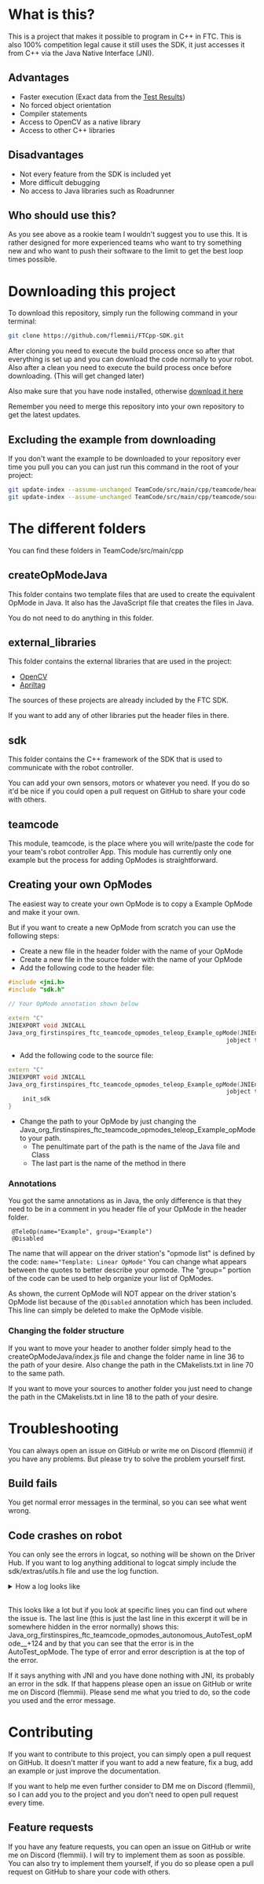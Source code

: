 # What is this?

This is a project that makes it possible to program in C++ in FTC. This is also 100%
competition legal cause it still uses the SDK, it just accesses it from C++ via the
Java Native Interface (JNI).

## Advantages
- Faster execution (Exact data from the [Test Results](https://github.com/flemmii/FTCpp-SDK/blob/Tests/TeamCode/src/main/java/org/firstinspires/ftc/teamcode/tests/TestResults.md))
- No forced object orientation
- Compiler statements
- Access to OpenCV as a native library
- Access to other C++ libraries

## Disadvantages
- Not every feature from the SDK is included yet
- More difficult debugging
- No access to Java libraries such as Roadrunner

## Who should use this?
As you see above as a rookie team I wouldn't suggest you to use this. It is rather designed for
more experienced teams who want to try something new and who want to push their software to the
limit to get the best loop times possible.

# Downloading this project

To download this repository, simply run the following command in your terminal:

```bash
git clone https://github.com/flemmii/FTCpp-SDK.git
```

After cloning you need to execute the build process once so after that everything is set up
and you can download the code normally to your robot. Also after a clean you need to
execute the build process once before downloading. (This will get changed later)

Also make sure that you have node installed, otherwise [download it here](https://nodejs.org/en/download/prebuilt-installer)

Remember you need to merge this repository into your own repository to get the latest
updates.

## Excluding the example from downloading

If you don't want the example to be downloaded to your repository ever time you pull you can
you can just run this command in the root of your project:

```bash
git update-index --assume-unchanged TeamCode/src/main/cpp/teamcode/header/example.h
git update-index --assume-unchanged TeamCode/src/main/cpp/teamcode/sources/example.cpp
```

# The different folders

You can find these folders in TeamCode/src/main/cpp

## createOpModeJava

This folder contains two template files that are used to create the equivalent OpMode in Java.
It also has the JavaScript file that creates the files in Java.

You do not need to do anything in this folder.

## external_libraries

This folder contains the external libraries that are used in the project:

- [OpenCV](https://github.com/opencv/opencv)
- [Apriltag](https://github.com/AprilRobotics/apriltag)

The sources of these projects are already included by the FTC SDK.

If you want to add any of other libraries put the header files in there.

## sdk

This folder contains the C++ framework of the SDK that is used to communicate with the
robot controller.

You can add your own sensors, motors or whatever you need. If you do so it'd be nice if you
could open a pull request on GitHub to share your code with others.

## teamcode

This module, teamcode, is the place where you will write/paste the code for your team's
robot controller App. This module has currently only one example but the
process for adding OpModes is straightforward.

## Creating your own OpModes

The easiest way to create your own OpMode is to copy a Example OpMode and make it your own.

But if you want to create a new OpMode from scratch you can use the following steps:

- Create a new file in the header folder with the name of your OpMode
- Create a new file in the source folder with the name of your OpMode
- Add the following code to the header file:

```cpp
#include <jni.h>
#include "sdk.h"

// Your OpMode annotation shown below
    
extern "C"
JNIEXPORT void JNICALL
Java_org_firstinspires_ftc_teamcode_opmodes_teleop_Example_opMode(JNIEnv *env,
                                                              jobject thiz);
```

- Add the following code to the source file:

```cpp
extern "C"
JNIEXPORT void JNICALL
Java_org_firstinspires_ftc_teamcode_opmodes_teleop_Example_opMode(JNIEnv *env,
                                                              jobject thiz) {
    init_sdk
}
```

- Change the path to your OpMode by just changing the
  Java_org_firstinspires_ftc_teamcode_opmodes_teleop_Example_opMode to your path.
    - The penultimate part of the path is the name of the Java file and Class
    - The last part is the name of the method in there

### Annotations

You got the same annotations as in Java, the only difference is that they need to be in a
comment in you header file of your OpMode in the header folder.

```
 @TeleOp(name="Example", group="Example")
 @Disabled
```

The name that will appear on the driver station's "opmode list" is defined by the code:
``name="Template: Linear OpMode"``
You can change what appears between the quotes to better describe your opmode.
The "group=" portion of the code can be used to help organize your list of OpModes.

As shown, the current OpMode will NOT appear on the driver station's OpMode list because of the
``@Disabled`` annotation which has been included.
This line can simply be deleted to make the OpMode visible.

### Changing the folder structure

If you want to move your header to another folder simply head to the createOpModeJava/index.js
file and change the folder name in line 36 to the path of your desire.
Also change the path in the CMakelists.txt in line 70 to the same path.

If you want to move your sources to another folder you just need to change the path in the
CMakelists.txt in line 18 to the path of your desire.

# Troubleshooting

You can always open an issue on GitHub or write me on Discord (flemmii) if you have any problems.
But please try to solve the problem yourself first.

## Build fails

You get normal error messages in the terminal, so you can see what went wrong.

## Code crashes on robot

You can only see the errors in logcat, so nothing will be shown on the Driver Hub.
If you want to log anything additional to logcat simply include the sdk/extras/utils.h file
and use the log function.

<details close>
  <summary> How a log looks like </summary>
  <span style="color:Red">
  JNI DETECTED ERROR IN APPLICATION: JNI NewGlobalRef called with pending exception java.lang.IllegalArgumentException: Unable to find a hardware device with name "test" and type DcMotorEx  
  at java.lang.Object com.qualcomm.robotcore.hardware.HardwareMap.get(java.lang.Class, java.lang.String) (HardwareMap.java:213)
  at void org.firstinspires.ftc.teamcode.opmodes.autonomous.AutoTest.opMode() (AutoTest.java:-2)
  at void org.firstinspires.ftc.teamcode.opmodes.autonomous.AutoTest.runOpMode() (AutoTest.java:15)
  at void com.qualcomm.robotcore.eventloop.opmode.LinearOpMode.internalRunOpMode() (LinearOpMode.java:199)
  at void com.qualcomm.robotcore.eventloop.opmode.OpModeInternal.lambda$internalInit$1$com-qualcomm-robotcore-eventloop-opmode-OpModeInternal() (OpModeInternal.java:181)
  at void com.qualcomm.robotcore.eventloop.opmode.OpModeInternal$$ExternalSyntheticLambda1.run() (D8$$SyntheticClass:-1)
  at void com.qualcomm.robotcore.util.ThreadPool.logThreadLifeCycle(java.lang.String, java.lang.Runnable) (ThreadPool.java:737)
  at void com.qualcomm.robotcore.eventloop.opmode.OpModeInternal.lambda$internalInit$2$com-qualcomm-robotcore-eventloop-opmode-OpModeInternal() (OpModeInternal.java:179)
  at void com.qualcomm.robotcore.eventloop.opmode.OpModeInternal$$ExternalSyntheticLambda2.run() (D8$$SyntheticClass:-1)
  at void java.util.concurrent.ThreadPoolExecutor.runWorker(java.util.concurrent.ThreadPoolExecutor$Worker) (ThreadPoolExecutor.java:1133)
  at void java.util.concurrent.ThreadPoolExecutor$Worker.run() (ThreadPoolExecutor.java:607)
  at void com.qualcomm.robotcore.util.ThreadPool$ThreadFactoryImpl$1.run() (ThreadPool.java:793)
  at void java.lang.Thread.run() (Thread.java:761)
  in call to NewGlobalRef
  from void org.firstinspires.ftc.teamcode.opmodes.autonomous.AutoTest.opMode()
  "OpModeThread" prio=5 tid=58 Runnable
  | group="main" sCount=0 dsCount=0 obj=0x137fc280 self=0x782599e200
  | sysTid=3589 nice=0 cgrp=default sched=0/0 handle=0x781fdf0450
  | state=R schedstat=( 0 0 0 ) utm=106 stm=2 core=2 HZ=100
  | stack=0x781fcee000-0x781fcf0000 stackSize=1037KB
  | held mutexes= "mutator lock"(shared held)
  native: #00 pc 000000000047ef3c  /system/lib64/libart.so (_ZN3art15DumpNativeStackERNSt3__113basic_ostreamIcNS0_11char_traitsIcEEEEiP12BacktraceMapPKcPNS_9ArtMethodEPv+220)
  native: #01 pc 000000000047ef38  /system/lib64/libart.so (_ZN3art15DumpNativeStackERNSt3__113basic_ostreamIcNS0_11char_traitsIcEEEEiP12BacktraceMapPKcPNS_9ArtMethodEPv+216)
  native: #02 pc 0000000000452fc4  /system/lib64/libart.so (_ZNK3art6Thread9DumpStackERNSt3__113basic_ostreamIcNS1_11char_traitsIcEEEEbP12BacktraceMap+480)
  native: #03 pc 00000000002f04a4  /system/lib64/libart.so (_ZN3art9JavaVMExt8JniAbortEPKcS2_+1136)
  native: #04 pc 00000000002f0bb4  /system/lib64/libart.so (_ZN3art9JavaVMExt9JniAbortVEPKcS2_St9__va_list+124)
  native: #05 pc 0000000000102798  /system/lib64/libart.so (_ZN3art11ScopedCheck6AbortFEPKcz+156)
  native: #06 pc 00000000001021a8  /system/lib64/libart.so (_ZN3art11ScopedCheck11CheckThreadEP7_JNIEnv+536)
  native: #07 pc 00000000000ffce8  /system/lib64/libart.so (_ZN3art11ScopedCheck5CheckERNS_18ScopedObjectAccessEbPKcPNS_12JniValueTypeE+1124)
  native: #08 pc 0000000000103a7c  /system/lib64/libart.so (_ZN3art8CheckJNI6NewRefEPKcP7_JNIEnvP8_jobjectNS_15IndirectRefKindE+624)
  native: #09 pc 0000000000014648  /data/app/com.qualcomm.ftcrobotcontroller-1/lib/arm64/libsdk.so (_ZN7_JNIEnv12NewGlobalRefEP8_jobject+40)
  native: #10 pc 000000000001c7f0  /data/app/com.qualcomm.ftcrobotcontroller-1/lib/arm64/libsdk.so (_ZN3sdk12hardware_map3getEP7_jclassRKNSt6__ndk112basic_stringIcNS3_11char_traitsIcEENS3_9allocatorIcEEEE+236)
  native: #11 pc 0000000000070f04  /data/app/com.qualcomm.ftcrobotcontroller-1/lib/arm64/libteamcode.so (Java_org_firstinspires_ftc_teamcode_opmodes_autonomous_AutoTest_opMode+3036)
  native: #12 pc 000000000011e230  /data/app/com.qualcomm.ftcrobotcontroller-1/oat/arm64/base.odex (Java_org_firstinspires_ftc_teamcode_opmodes_autonomous_AutoTest_opMode__+124)
  </span>
</details>
&nbsp;

This looks like a lot but if you look at specific lines you can find out where the issue is.
The last line (this is just the last line in this excerpt it will be in somewhere hidden in the error normally) shows this: Java_org_firstinspires_ftc_teamcode_opmodes_autonomous_AutoTest_opMode__+124 and by that you can see that the error is in the AutoTest_opMode. The type of error and error description is at the top of the error.

If it says anything with JNI and you have done nothing with JNI, its probably an error in the sdk.
If that happens please open an issue on GitHub or write me on Discord (flemmii).
Please send me what you tried to do, so the code you used and the error message.

# Contributing

If you want to contribute to this project, you can simply open a pull request on GitHub.
It doesn't matter if you want to add a new feature, fix a bug, add an example or just improve
the documentation.

If you want to help me even further consider to DM me on Discord (flemmii), so
I can add you to the project and you don't need to open pull request every time.

## Feature requests

If you have any feature requests, you can open an issue on GitHub or write me on Discord (flemmii).
I will try to implement them as soon as possible. You can also try to implement them yourself, if
you do so please open a pull request on GitHub to share your code with others.
